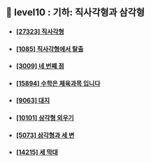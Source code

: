 ## 🔲 level10 : 기하: 직사각형과 삼각형
- #### [[27323] 직사각형](https://www.acmicpc.net/problem/27323)
- #### [[1085] 직사각형에서 탈출](https://www.acmicpc.net/problem/1085)
- #### [[3009] 네 번째 점](https://www.acmicpc.net/problem/3009)
- #### [[15894] 수학은 체육과목 입니다](https://www.acmicpc.net/problem/15894)
- #### [[9063] 대지](https://www.acmicpc.net/problem/9063)
- #### [[10101] 삼각형 외우기](https://www.acmicpc.net/problem/10101)
- #### [[5073] 삼각형과 세 변](https://www.acmicpc.net/problem/5073)
- #### [[14215] 세 막대](https://www.acmicpc.net/problem/14215)